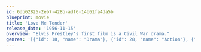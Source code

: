 ```yaml
---
id: 6db62825-2eb7-428b-adf6-14b61fa4da5b
blueprint: movie
title: 'Love Me Tender'
release_date: '1956-11-15'
overview: "Elvis Prestley's first film is a Civil War drama."
genres: '[{"id": 18, "name": "Drama"}, {"id": 28, "name": "Action"}, {"id": 37, "name": "Western"}, {"id": 10402, "name": "Music"}, {"id": 10749, "name": "Romance"}]'
---
```

